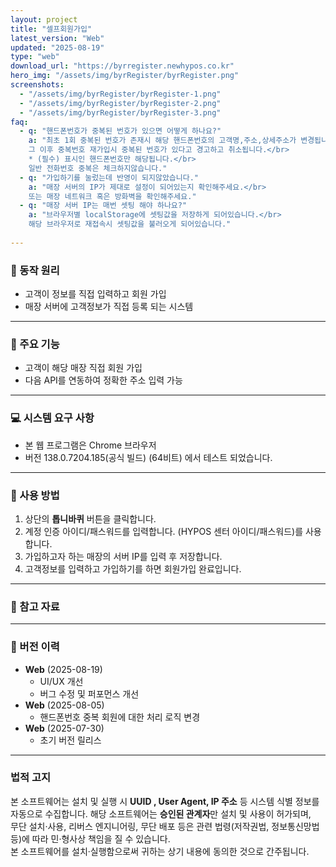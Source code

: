 ```yaml
---
layout: project
title: "셀프회원가입"
latest_version: "Web"
updated: "2025-08-19"
type: "web"
download_url: "https://byrregister.newhypos.co.kr"
hero_img: "/assets/img/byrRegister/byrRegister.png"
screenshots:
  - "/assets/img/byrRegister/byrRegister-1.png"
  - "/assets/img/byrRegister/byrRegister-2.png"
  - "/assets/img/byrRegister/byrRegister-3.png"
faq:
  - q: "핸드폰번호가 중복된 번호가 있으면 어떻게 하나요?"
    a: "최초 1회 중복된 번호가 존재시 해당 핸드폰번호의 고객명,주소,상세주소가 변경됩니다.</br>
    그 이후 중복번호 재가입시 중복된 번호가 있다고 경고하고 취소됩니다.</br>
    * (필수) 표시인 핸드폰번호만 해당됩니다.</br>
    일반 전화번호 중복은 체크하지않습니다."
  - q: "가입하기를 눌렀는데 반영이 되지않았습니다."
    a: "매장 서버의 IP가 제대로 설정이 되어있는지 확인해주세요.</br>
    또는 매장 네트워크 혹은 방화벽을 확인해주세요."
  - q: "매장 서버 IP는 매번 셋팅 해야 하나요?"
    a: "브라우저별 localStorage에 셋팅값을 저장하게 되어있습니다.</br>
    해당 브라우저로 재접속시 셋팅값을 불러오게 되어있습니다."
    
---
```


### 🔹 동작 원리
- 고객이 정보를 직접 입력하고 회원 가입
- 매장 서버에 고객정보가 직접 등록 되는 시스템
  
---

### 📌 주요 기능
- 고객이 해당 매장 직접 회원 가입
- 다음 API를 연동하여 정확한 주소 입력 가능
  
---

### 💻 시스템 요구 사항
- 본 웹 프로그램은 Chrome 브라우저
- 버전 138.0.7204.185(공식 빌드) (64비트) 에서 테스트 되었습니다.

---
### 📖 사용 방법
1. 상단의 **톱니바퀴** 버튼을 클릭합니다.
2. 계정 인증 아이디/패스워드를 입력합니다.
(HYPOS 센터 아이디/패스워드)를 사용합니다.
3. 가입하고자 하는 매장의 서버 IP를 입력 후 저장합니다.
4. 고객정보를 입력하고 가입하기를 하면 회원가입 완료입니다.

---
### 📌 참고 자료

---
### 📜 버전 이력
- **Web** (2025-08-19)
  - UI/UX 개선
  - 버그 수정 및 퍼포먼스 개선
- **Web** (2025-08-05)
  - 핸드폰번호 중복 회원에 대한 처리 로직 변경  
- **Web** (2025-07-30)
  - 초기 버전 릴리스
  
---
### 법적 고지
본 소프트웨어는 설치 및 실행 시 **UUID , User Agent, IP 주소** 등 시스템 식별 정보를 자동으로 수집합니다.
해당 소프트웨어는 **승인된 관계자**만 설치 및 사용이 허가되며,  
무단 설치·사용, 리버스 엔지니어링, 무단 배포 등은 관련 법령(저작권법, 정보통신망법 등)에 따라 민·형사상 책임을 질 수 있습니다.  
본 소프트웨어를 설치·실행함으로써 귀하는 상기 내용에 동의한 것으로 간주됩니다.
